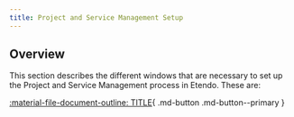 ```yaml
---
title: Project and Service Management Setup
---
```

## Overview

This section describes the different windows that are necessary to set up the Project and Service Management process in Etendo. These are:

[:material-file-document-outline: TITLE](LINK){ .md-button .md-button--primary } <br>